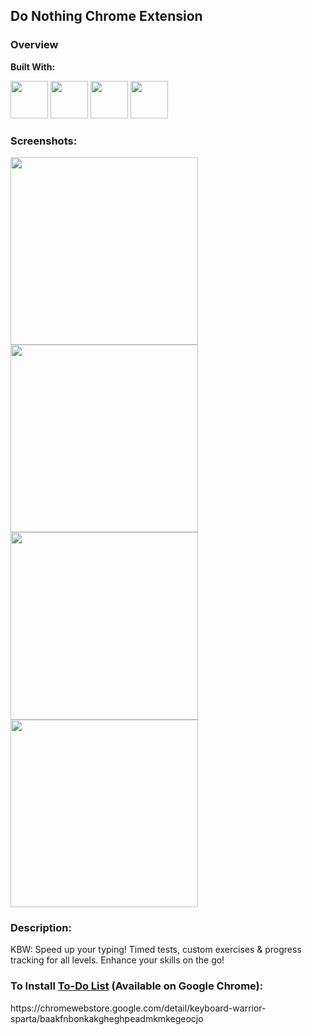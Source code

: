 ## Do Nothing Chrome Extension

### Overview

**Built With:**
<p align="left"> 
  <img height="60" src="https://cdn.svgporn.com/logos/html-5.svg" width="60">
  <img height="60" src="https://cdn.svgporn.com/logos/css-3.svg" width="60">
  <img height="60" src="https://cdn.svgporn.com/logos/javascript.svg" width="60">
  <img height="60" src="https://cdn.svgporn.com/logos/jquery.svg" width="60">
</p>

### Screenshots:
<img src="https://github.com/quezera97/keyboard_warrior_chrome_ext/assets/66286710/d2138aae-cec1-440c-8dd4-2ad1040b4eb3" width="300" height="300">
<img src="https://github.com/quezera97/keyboard_warrior_chrome_ext/assets/66286710/c52b3ce3-1a4a-442a-9668-e9e0ec19baf8" width="300" height="300">
<img src="https://github.com/quezera97/keyboard_warrior_chrome_ext/assets/66286710/48916929-1d9c-4337-893a-4b3610eaf4be" width="300" height="300">
<img src="https://github.com/quezera97/keyboard_warrior_chrome_ext/assets/66286710/0a7054d9-46f7-417b-ae76-ee5b99888459" width="300" height="300">

### Description:

KBW: Speed up your typing! Timed tests, custom exercises & progress tracking for all levels. Enhance your skills on the go!

### To Install <a href="https://chromewebstore.google.com/detail/keyboard-warrior-sparta/baakfnbonkakgheghpeadmkmkegeocjo" target="_blank">To-Do List</a> (Available on Google Chrome):
<p>https://chromewebstore.google.com/detail/keyboard-warrior-sparta/baakfnbonkakgheghpeadmkmkegeocjo</p>
